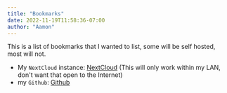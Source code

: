 ```yaml
---
title: "Bookmarks"
date: 2022-11-19T11:58:36-07:00
author: "Aamon"
---
```


This is a list of bookmarks that I wanted to list, some will be self hosted, most will not.

* My `NextCloud` instance: [NextCloud](http://aamonserver:81) (This will only work within my LAN, don't want that open to the Internet)
* my `Github`: [Github](https://github.aamon.xyz)
